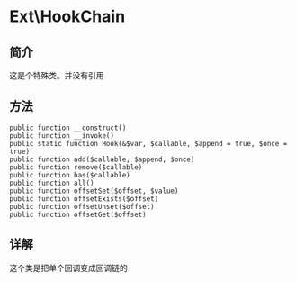# Ext\HookChain

## 简介

这是个特殊类。并没有引用
## 方法
    public function __construct()
    public function __invoke()
    public static function Hook(&$var, $callable, $append = true, $once = true)
    public function add($callable, $append, $once)
    public function remove($callable)
    public function has($callable)
    public function all()
    public function offsetSet($offset, $value)
    public function offsetExists($offset)
    public function offsetUnset($offset)
    public function offsetGet($offset)
## 详解

这个类是把单个回调变成回调链的
